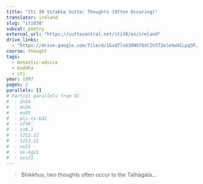 ```yaml
---
title: "Iti 38 Vitakka Sutta: Thoughts (Often Occuring)"
translator: ireland
slug: "iti038"
subcat: poetry
external_url: "https://suttacentral.net/iti38/en/ireland"
drive_links:
  - "https://drive.google.com/file/d/1Gs4Tls63ONGf6XCIh5TZele4wXCLpq3F/view?usp=drivesdk"
course: thought
tags:
  - monastic-advice
  - buddha
  - iti
year: 1997
pages: 2
parallels: []
# Partial parallels from SC
#  - dn14
#  - mn26
#  - mn85
#  - pli-tv-kd1
#  - sf36
#  - sn6.1
#  - t212.22
#  - t213.21
#  - uv21
#  - uv-kg21
#  - uvs21
---
```


> Bhikkhus, two thoughts often occur to the Tathāgata...
